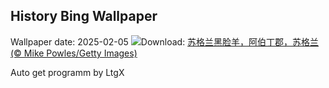 ## History Bing Wallpaper
Wallpaper date: 2025-02-05
![](https://www.bing.com/th?id=OHR.ScottishSheep_ZH-CN7122848634_UHD.jpg&w=1000)Download: [苏格兰黑脸羊，阿伯丁郡，苏格兰 (© Mike Powles/Getty Images)](https://www.bing.com/th?id=OHR.ScottishSheep_ZH-CN7122848634_UHD.jpg)

Auto get programm by LtgX
